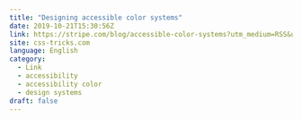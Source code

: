 ```yaml
---
title: "Designing accessible color systems"
date: 2019-10-21T15:30:56Z
link: https://stripe.com/blog/accessible-color-systems?utm_medium=RSS&utm_source=news.12bit.vn
site: css-tricks.com
language: English
category:
  - Link
  - accessibility
  - accessibility color
  - design systems
draft: false
---
```


